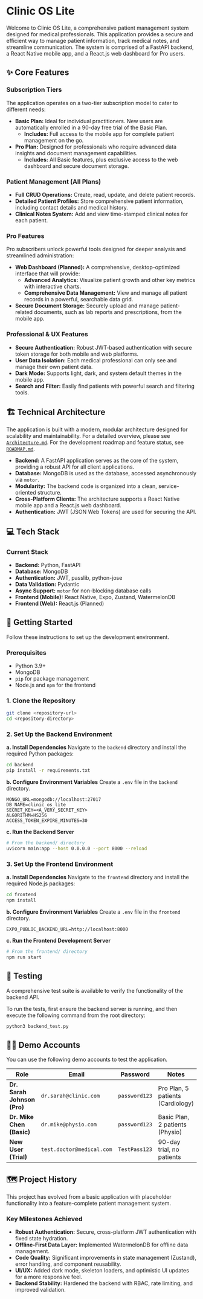 # Clinic OS Lite

Welcome to Clinic OS Lite, a comprehensive patient management system designed for medical professionals. This application provides a secure and efficient way to manage patient information, track medical notes, and streamline communication. The system is comprised of a FastAPI backend, a React Native mobile app, and a React.js web dashboard for Pro users.

## ✨ Core Features

### Subscription Tiers

The application operates on a two-tier subscription model to cater to different needs:

- **Basic Plan:** Ideal for individual practitioners. New users are automatically enrolled in a 90-day free trial of the Basic Plan.
  - **Includes:** Full access to the mobile app for complete patient management on the go.
- **Pro Plan:** Designed for professionals who require advanced data insights and document management capabilities.
  - **Includes:** All Basic features, plus exclusive access to the web dashboard and secure document storage.

### Patient Management (All Plans)
- **Full CRUD Operations:** Create, read, update, and delete patient records.
- **Detailed Patient Profiles:** Store comprehensive patient information, including contact details and medical history.
- **Clinical Notes System:** Add and view time-stamped clinical notes for each patient.

### Pro Features

Pro subscribers unlock powerful tools designed for deeper analysis and streamlined administration:

- **Web Dashboard (Planned):** A comprehensive, desktop-optimized interface that will provide:
  - **Advanced Analytics:** Visualize patient growth and other key metrics with interactive charts.
  - **Comprehensive Data Management:** View and manage all patient records in a powerful, searchable data grid.
- **Secure Document Storage:** Securely upload and manage patient-related documents, such as lab reports and prescriptions, from the mobile app.

### Professional & UX Features
- **Secure Authentication:** Robust JWT-based authentication with secure token storage for both mobile and web platforms.
- **User Data Isolation:** Each medical professional can only see and manage their own patient data.
- **Dark Mode:** Supports light, dark, and system default themes in the mobile app.
- **Search and Filter:** Easily find patients with powerful search and filtering tools.

## 🏗️ Technical Architecture

The application is built with a modern, modular architecture designed for scalability and maintainability. For a detailed overview, please see [`Architecture.md`](./Architecture.md). For the development roadmap and feature status, see [`ROADMAP.md`](./ROADMAP.md).

- **Backend:** A FastAPI application serves as the core of the system, providing a robust API for all client applications.
- **Database:** MongoDB is used as the database, accessed asynchronously via `motor`.
- **Modularity:** The backend code is organized into a clean, service-oriented structure.
- **Cross-Platform Clients:** The architecture supports a React Native mobile app and a React.js web dashboard.
- **Authentication:** JWT (JSON Web Tokens) are used for securing the API.

## 💻 Tech Stack

### Current Stack
- **Backend:** Python, FastAPI
- **Database:** MongoDB
- **Authentication:** JWT, passlib, python-jose
- **Data Validation:** Pydantic
- **Async Support:** `motor` for non-blocking database calls
- **Frontend (Mobile):** React Native, Expo, Zustand, WatermelonDB
- **Frontend (Web):** React.js (Planned)

## 🚀 Getting Started

Follow these instructions to set up the development environment.

### Prerequisites
- Python 3.9+
- MongoDB
- `pip` for package management
- Node.js and `npm` for the frontend

### 1. Clone the Repository
```bash
git clone <repository-url>
cd <repository-directory>
```

### 2. Set Up the Backend Environment

**a. Install Dependencies**
Navigate to the `backend` directory and install the required Python packages:
```bash
cd backend
pip install -r requirements.txt
```

**b. Configure Environment Variables**
Create a `.env` file in the `backend` directory.
```
MONGO_URL=mongodb://localhost:27017
DB_NAME=clinic_os_lite
SECRET_KEY=<A_VERY_SECRET_KEY>
ALGORITHM=HS256
ACCESS_TOKEN_EXPIRE_MINUTES=30
```

**c. Run the Backend Server**
```bash
# From the backend/ directory
uvicorn main:app --host 0.0.0.0 --port 8000 --reload
```

### 3. Set Up the Frontend Environment

**a. Install Dependencies**
Navigate to the `frontend` directory and install the required Node.js packages:
```bash
cd frontend
npm install
```

**b. Configure Environment Variables**
Create a `.env` file in the `frontend` directory.
```
EXPO_PUBLIC_BACKEND_URL=http://localhost:8000
```

**c. Run the Frontend Development Server**
```bash
# From the frontend/ directory
npm run start
```

## 🧪 Testing

A comprehensive test suite is available to verify the functionality of the backend API.

To run the tests, first ensure the backend server is running, and then execute the following command from the root directory:
```bash
python3 backend_test.py
```

## 🧑‍⚕️ Demo Accounts

You can use the following demo accounts to test the application.

| Role                          | Email                  | Password      | Notes                               |
| ----------------------------- | ---------------------- | ------------- | ----------------------------------- |
| **Dr. Sarah Johnson (Pro)**   | `dr.sarah@clinic.com`  | `password123` | Pro Plan, 5 patients (Cardiology)   |
| **Dr. Mike Chen (Basic)**     | `dr.mike@physio.com`   | `password123` | Basic Plan, 2 patients (Physio)   |
| **New User (Trial)**          | `test.doctor@medical.com` | `TestPass123` | 90-day trial, no patients           |

## 🗺️ Project History

This project has evolved from a basic application with placeholder functionality into a feature-complete patient management system.

### Key Milestones Achieved
- **Robust Authentication:** Secure, cross-platform JWT authentication with fixed state hydration.
- **Offline-First Data Layer:** Implemented WatermelonDB for offline data management.
- **Code Quality:** Significant improvements in state management (Zustand), error handling, and component reusability.
- **UI/UX:** Added dark mode, skeleton loaders, and optimistic UI updates for a more responsive feel.
- **Backend Stability:** Hardened the backend with RBAC, rate limiting, and improved validation.
